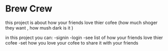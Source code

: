 # Brew Crew
this project is about how your friends love thier cofee (how much shoger they want , how mush dark is it )

in this project you can:
-signin 
-login
-see list of how your friends love thier cofee
-set how you love your cofee to share it with your friends
